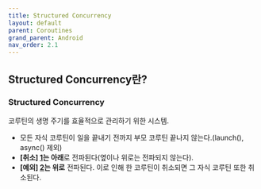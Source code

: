 ```yaml
---
title: Structured Concurrency
layout: default
parent: Coroutines
grand_parent: Android
nav_order: 2.1
---
```


## Structured Concurrency란?
### Structured Concurrency
코루틴의 생명 주기를 효율적으로 관리하기 위한 시스템.<br/>

- 모든 자식 코루틴이 일을 끝내기 전까지 부모 코루틴 끝나지 않는다.(launch(), async() 제외)<br/>
- **[취소] [1]는 아래**로 전파된다(옆이나 위로는 전파되지 않는다).<br/>
- **[예외] [2]는 위로** 전파된다. 이로 인해 한 코루틴이 취소되면 그 자식 코루틴 또한 취소된다.<br/><br/>

[1]: cancellation.html
[2]: exception%20handling.html